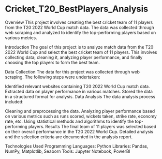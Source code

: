 # Cricket_T20_BestPlayers_Analysis

Overview
This project involves creating the best cricket team of 11 players from the T20 2022 World Cup match data. The data was collected through web scraping and analyzed to identify the top-performing players based on various metrics.

Introduction
The goal of this project is to analyze match data from the T20 2022 World Cup and select the best cricket team of 11 players. This involves collecting data, cleaning it, analyzing player performance, and finally choosing the top players to form the best team.

Data Collection
The data for this project was collected through web scraping. The following steps were undertaken:

Identified relevant websites containing T20 2022 World Cup match data.
Extracted data on player performance in various matches.
Stored the data in a structured format for analysis.
Data Analysis
The data analysis process included:

Cleaning and preprocessing the data.
Analyzing player performance based on various metrics such as runs scored, wickets taken, strike rate, economy rate, etc.
Using statistical methods and algorithms to identify the top-performing players.
Results
The final team of 11 players was selected based on their overall performance in the T20 2022 World Cup. Detailed analysis and the selection criteria are documented in the analysis report.

Technologies Used
Programming Languages: Python
Libraries: Pandas, NumPy, Matplotlib, Seaborn
Tools: Jupyter Notebook, PowerBI
